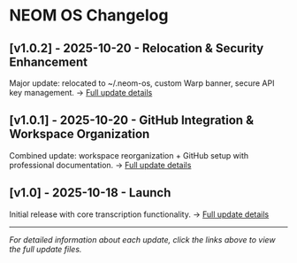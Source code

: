 # NEOM OS Changelog

## [v1.0.2] - 2025-10-20 - Relocation & Security Enhancement
Major update: relocated to ~/.neom-os, custom Warp banner, secure API key management.
→ [Full update details](../updates/update-v1.0.2-2025-10-20.md)

## [v1.0.1] - 2025-10-20 - GitHub Integration & Workspace Organization
Combined update: workspace reorganization + GitHub setup with professional documentation.
→ [Full update details](../updates/update-v1.0.1-2025-10-20.md)

## [v1.0] - 2025-10-18 - Launch
Initial release with core transcription functionality.
→ [Full update details](../updates/update-v1.0-2025-10-18.md)

---

*For detailed information about each update, click the links above to view the full update files.*
